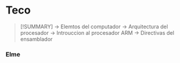 # Teco
> [!SUMMARY]
> -> Elemtos del computador
> -> Arquitectura del procesador
> -> Introuccion al procesador ARM
> -> Directivas del ensamblador
### Elme